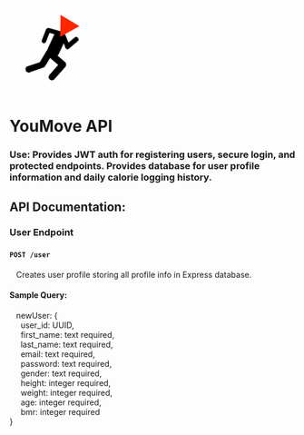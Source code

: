<img src='./images/favicon.jpg' alt='app icon' width='150'/>

# YouMove API  

### Use: Provides JWT auth for registering users, secure login, and protected endpoints. Provides database for user profile information and daily calorie logging history.  

## API Documentation:  
### User Endpoint
#### `POST /user`  
&nbsp;&nbsp;&nbsp;Creates user profile storing all profile info in Express database.
#### Sample Query:  
&nbsp;&nbsp;&nbsp;newUser: {  
    &nbsp;&nbsp;&nbsp;&nbsp;&nbsp;user_id: UUID,  
    &nbsp;&nbsp;&nbsp;&nbsp;&nbsp;first_name: text required,  
    &nbsp;&nbsp;&nbsp;&nbsp;&nbsp;last_name: text required,  
    &nbsp;&nbsp;&nbsp;&nbsp;&nbsp;email: text required,  
    &nbsp;&nbsp;&nbsp;&nbsp;&nbsp;password: text required,  
    &nbsp;&nbsp;&nbsp;&nbsp;&nbsp;gender: text required,  
    &nbsp;&nbsp;&nbsp;&nbsp;&nbsp;height: integer required,  
    &nbsp;&nbsp;&nbsp;&nbsp;&nbsp;weight: integer required,  
    &nbsp;&nbsp;&nbsp;&nbsp;&nbsp;age: integer required,  
    &nbsp;&nbsp;&nbsp;&nbsp;&nbsp;bmr: integer required  
}